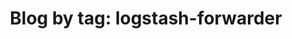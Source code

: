 ---
layout: blog_by_tag
title: 'Blog by tag: logstash-forwarder'
tag: logstash-forwarder
permalink: /tag/logstash-forwarder/
---